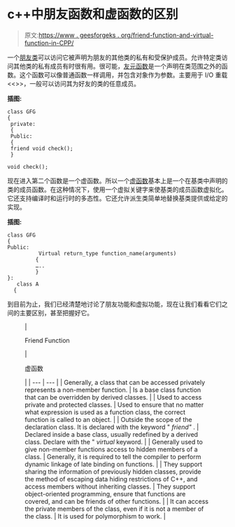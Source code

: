 # c++中朋友函数和虚函数的区别

> 原文:[https://www . geesforgeks . org/friend-function-and-virtual-function-in-CPP/](https://www.geeksforgeeks.org/difference-between-friend-function-and-virtual-function-in-cpp/)

一个[朋友类](https://www.geeksforgeeks.org/friend-class-function-cpp/)可以访问它被声明为朋友的其他类的私有和受保护成员。允许特定类访问其他类的私有成员有时很有用。很可能，[友元函数](https://www.geeksforgeeks.org/friend-class-function-cpp/)是一个声明在类范围之外的函数。这个函数可以像普通函数一样调用，并包含对象作为参数。主要用于 I/O 重载<<>>，一般可以访问其为好友的类的任意成员。

**插图:**

```
class GFG  
{ 
 private: 
 {  
 Public: 
 {  
 friend void check();  
 }

void check();  
```

现在进入第二个函数是一个虚函数。所以一个[虚函数](https://www.geeksforgeeks.org/virtual-function-cpp/)基本上是一个在基类中声明的类的成员函数。在这种情况下，使用一个虚拟关键字来使基类的成员函数虚拟化。它还支持编译时和运行时的多态性。它还允许派生类简单地替换基类提供或给定的实现。

**插图:**

```
class GFG  
{  
Public:  
          Virtual return_type function_name(arguments)  
         {  
         …..  
         }  
}:  
   class A  
  {  
```

到目前为止，我们已经清楚地讨论了朋友功能和虚拟功能，现在让我们看看它们之间的主要区别，甚至把握好它。

<figure class="table">

| 

Friend Function

 | 

虚函数

 |
| --- | --- |
| Generally, a class that can be accessed privately represents a non-member function. | Is a base class function that can be overridden by derived classes. |
| Used to access private and protected classes. | Used to ensure that no matter what expression is used as a function class, the correct function is called to an object. |
| Outside the scope of the declaration class. It is declared with the keyword " *friend"* . | Declared inside a base class, usually redefined by a derived class. Declare with the " *virtual* keyword. |
| Generally used to give non-member functions access to hidden members of a class. | Generally, it is required to tell the compiler to perform dynamic linkage of late binding on functions. |
| They support sharing the information of previously hidden classes, provide the method of escaping data hiding restrictions of C++, and access members without inheriting classes. | They support object-oriented programming, ensure that functions are covered, and can be friends of other functions. |
| It can access the private members of the class, even if it is not a member of the class. | It is used for polymorphism to work. |

</figure>